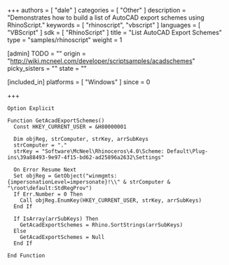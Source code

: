 +++
authors = [ "dale" ]
categories = [ "Other" ]
description = "Demonstrates how to build a list of AutoCAD export schemes using RhinoScript."
keywords = [ "rhinoscript", "vbscript" ]
languages = [ "VBScript" ]
sdk = [ "RhinoScript" ]
title = "List AutoCAD Export Schemes"
type = "samples/rhinoscript"
weight = 1

[admin]
TODO = ""
origin = "http://wiki.mcneel.com/developer/scriptsamples/acadschemes"
picky_sisters = ""
state = ""

[included_in]
platforms = [ "Windows" ]
since = 0

+++

```vbnet
Option Explicit

Function GetAcadExportSchemes()
  Const HKEY_CURRENT_USER = &H80000001

  Dim objReg, strComputer, strKey, arrSubKeys
  strComputer = "."
  strKey = "Software\McNeel\Rhinoceros\4.0\Scheme: Default\Plug-ins\39a88493-9e97-4f15-bd62-ad25896a2632\Settings"

  On Error Resume Next   
  Set objReg = GetObject("winmgmts:{impersonationLevel=impersonate}!\\" & strComputer & "\root\default:StdRegProv")
  If Err.Number = 0 Then
    Call objReg.EnumKey(HKEY_CURRENT_USER, strKey, arrSubKeys)
  End If

  If IsArray(arrSubKeys) Then
    GetAcadExportSchemes = Rhino.SortStrings(arrSubKeys)
  Else
    GetAcadExportSchemes = Null
  End If

End Function
```

